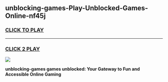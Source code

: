 
## unblocking-games-Play-Unblocked-Games-Online-nf45j
<h3>
<a href="https://premium76.site?title=unblocking-games&ref=24A">CLICK TO PLAY</a></h3>
<hr>

<h3>
<a href="https://premium76.site?title=unblocking-games&ref=24A">CLICK 2 PLAY</a>
  
</h3>

<a href="https://premium76.site?title=unblocking-games&ref=24A"><img src="https://clearcache.store/games.png"></a>


**unblocking-games games unblocked: Your Gateway to Fun and Accessible Online Gaming**
